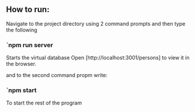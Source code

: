 ## How to run:

Navigate to the project directory using 2 command prompts and then type the following

### `npm run server
Starts the virtual database
Open [http://localhost:3001/persons] to view it in the browser.

and to the second command propm write:

### `npm start
To start the rest of the program

